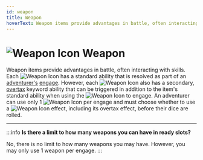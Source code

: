 ```yaml
---
id: weapon
title: Weapon
hoverText: Weapon items provide advantages in battle, often interacting with skills. Each  has a standard ability that is resolved as part of an [adventurer's](/docs/glossary/adventurer) [engage](/docs/battles/adventurer-turn/engage). However, each Weapon also has a secondary, [overtax](/docs/adventurer/items/overtax) keyword ability that can be triggered in addition to the item's standard ability when using the Weapon to engage.
---
```


# <img src="/icons/weapon.svg" alt="Weapon Icon"/> Weapon

Weapon items provide advantages in battle, often interacting with skills. Each <img src="/icons/weapon.svg" alt="Weapon Icon" className="icon-svg" /> has a standard ability that is resolved as part of an [adventurer's](/docs/glossary/adventurer) [engage](/docs/battles/adventurer-turn/engage). However, each <img src="/icons/weapon.svg" alt="Weapon Icon" className="icon-svg" /> also has a secondary, [overtax](/docs/adventurer/items/overtax) keyword ability that can be triggered in addition to the item's standard ability when using the <img src="/icons/weapon.svg" alt="Weapon Icon" className="icon-svg" /> to engage. An adventurer can use only 1 <img src="/icons/weapon.svg" alt="Weapon Icon" className="icon-svg" /> per engage and must choose whether to use a <img src="/icons/weapon.svg" alt="Weapon Icon" className="icon-svg" /> effect, including its overtax effect, before their dice are rolled.

---

:::info
**Is there a limit to how many weapons you can have in ready slots?**

No, there is no limit to how many weapons you may have. However, you may only use 1 weapon per engage.
:::
